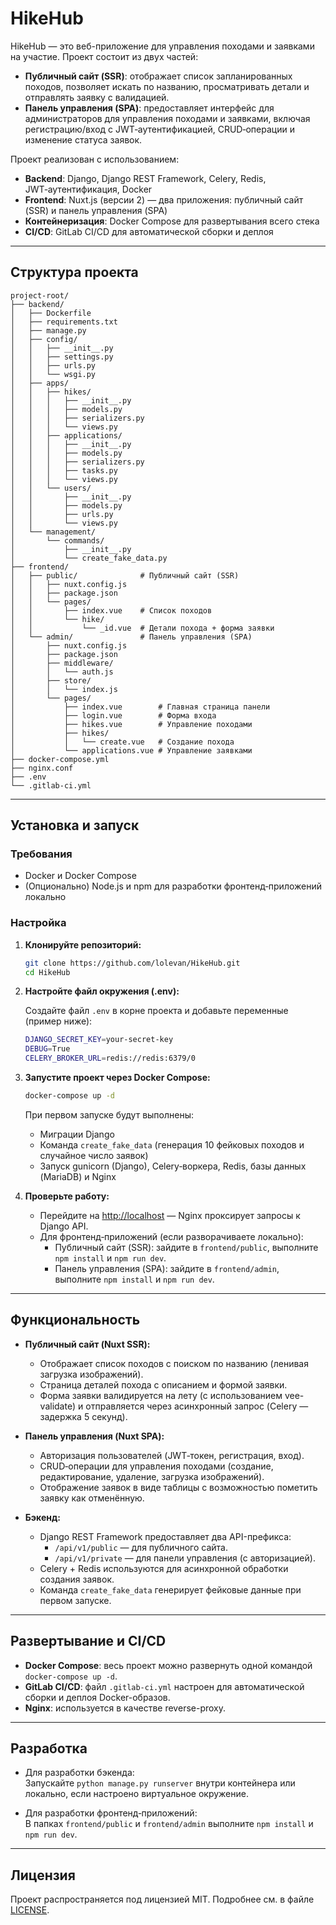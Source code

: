 
# HikeHub

HikeHub — это веб-приложение для управления походами и заявками на участие. Проект состоит из двух частей:
- **Публичный сайт (SSR)**: отображает список запланированных походов, позволяет искать по названию, просматривать детали и отправлять заявку с валидацией.
- **Панель управления (SPA)**: предоставляет интерфейс для администраторов для управления походами и заявками, включая регистрацию/вход с JWT‑аутентификацией, CRUD‑операции и изменение статуса заявок.

Проект реализован с использованием:
- **Backend**: Django, Django REST Framework, Celery, Redis, JWT‑аутентификация, Docker
- **Frontend**: Nuxt.js (версии 2) — два приложения: публичный сайт (SSR) и панель управления (SPA)
- **Контейнеризация**: Docker Compose для развертывания всего стека
- **CI/CD**: GitLab CI/CD для автоматической сборки и деплоя

---

## Структура проекта

```
project-root/
├── backend/
│   ├── Dockerfile
│   ├── requirements.txt
│   ├── manage.py
│   ├── config/
│   │   ├── __init__.py
│   │   ├── settings.py
│   │   ├── urls.py
│   │   └── wsgi.py
│   ├── apps/
│   │   ├── hikes/
│   │   │   ├── __init__.py
│   │   │   ├── models.py
│   │   │   ├── serializers.py
│   │   │   └── views.py
│   │   ├── applications/
│   │   │   ├── __init__.py
│   │   │   ├── models.py
│   │   │   ├── serializers.py
│   │   │   ├── tasks.py
│   │   │   └── views.py
│   │   └── users/
│   │       ├── __init__.py
│   │       ├── models.py
│   │       ├── urls.py
│   │       └── views.py
│   └── management/
│       └── commands/
│           ├── __init__.py
│           └── create_fake_data.py
├── frontend/
│   ├── public/              # Публичный сайт (SSR)
│   │   ├── nuxt.config.js
│   │   ├── package.json
│   │   └── pages/
│   │       ├── index.vue    # Список походов
│   │       └── hike/
│   │           └── _id.vue  # Детали похода + форма заявки
│   └── admin/               # Панель управления (SPA)
│       ├── nuxt.config.js
│       ├── package.json
│       ├── middleware/
│       │   └── auth.js
│       ├── store/
│       │   └── index.js
│       └── pages/
│           ├── index.vue        # Главная страница панели
│           ├── login.vue        # Форма входа
│           ├── hikes.vue        # Управление походами
│           ├── hikes/
│           │   └── create.vue   # Создание похода
│           └── applications.vue # Управление заявками
├── docker-compose.yml
├── nginx.conf
├── .env
└── .gitlab-ci.yml
```

---

## Установка и запуск

### Требования

- Docker и Docker Compose  
- (Опционально) Node.js и npm для разработки фронтенд‑приложений локально

### Настройка

1. **Клонируйте репозиторий:**

   ```bash
   git clone https://github.com/lolevan/HikeHub.git
   cd HikeHub
   ```

2. **Настройте файл окружения (.env):**

   Создайте файл `.env` в корне проекта и добавьте переменные (пример ниже):

   ```bash
   DJANGO_SECRET_KEY=your-secret-key
   DEBUG=True
   CELERY_BROKER_URL=redis://redis:6379/0
   ```

3. **Запустите проект через Docker Compose:**

   ```bash
   docker-compose up -d
   ```

   При первом запуске будут выполнены:
   - Миграции Django
   - Команда `create_fake_data` (генерация 10 фейковых походов и случайное число заявок)
   - Запуск gunicorn (Django), Celery‑воркера, Redis, базы данных (MariaDB) и Nginx

4. **Проверьте работу:**

   - Перейдите на [http://localhost](http://localhost) — Nginx проксирует запросы к Django API.
   - Для фронтенд‑приложений (если разворачиваете локально):
     - Публичный сайт (SSR): зайдите в `frontend/public`, выполните `npm install` и `npm run dev`.
     - Панель управления (SPA): зайдите в `frontend/admin`, выполните `npm install` и `npm run dev`.

---

## Функциональность

- **Публичный сайт (Nuxt SSR):**
  - Отображает список походов с поиском по названию (ленивая загрузка изображений).
  - Страница деталей похода с описанием и формой заявки.
  - Форма заявки валидируется на лету (с использованием vee-validate) и отправляется через асинхронный запрос (Celery — задержка 5 секунд).

- **Панель управления (Nuxt SPA):**
  - Авторизация пользователей (JWT‑токен, регистрация, вход).
  - CRUD‑операции для управления походами (создание, редактирование, удаление, загрузка изображений).
  - Отображение заявок в виде таблицы с возможностью пометить заявку как отменённую.

- **Бэкенд:**
  - Django REST Framework предоставляет два API-префикса:
    - `/api/v1/public` — для публичного сайта.
    - `/api/v1/private` — для панели управления (с авторизацией).
  - Celery + Redis используются для асинхронной обработки создания заявок.
  - Команда `create_fake_data` генерирует фейковые данные при первом запуске.

---

## Развертывание и CI/CD

- **Docker Compose**: весь проект можно развернуть одной командой `docker-compose up -d`.
- **GitLab CI/CD**: файл `.gitlab-ci.yml` настроен для автоматической сборки и деплоя Docker-образов.
- **Nginx**: используется в качестве reverse-proxy.

---

## Разработка

- Для разработки бэкенда:  
  Запускайте `python manage.py runserver` внутри контейнера или локально, если настроено виртуальное окружение.

- Для разработки фронтенд‑приложений:  
  В папках `frontend/public` и `frontend/admin` выполните `npm install` и `npm run dev`.

---

## Лицензия

Проект распространяется под лицензией MIT. Подробнее см. в файле [LICENSE](LICENSE).
